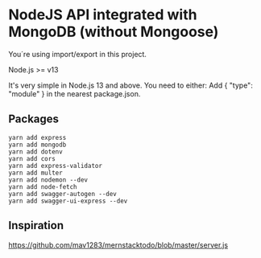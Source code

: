 # NodeJS API integrated with MongoDB (without Mongoose) 

You´re using import/export in this project.

Node.js >= v13

It's very simple in Node.js 13 and above. You need to either:
Add { "type": "module" } in the nearest package.json.


## Packages
```
yarn add express
yarn add mongodb
yarn add dotenv
yarn add cors
yarn add express-validator
yarn add multer
yarn add nodemon --dev
yarn add node-fetch
yarn add swagger-autogen --dev
yarn add swagger-ui-express --dev
```

## Inspiration
https://github.com/mav1283/mernstacktodo/blob/master/server.js